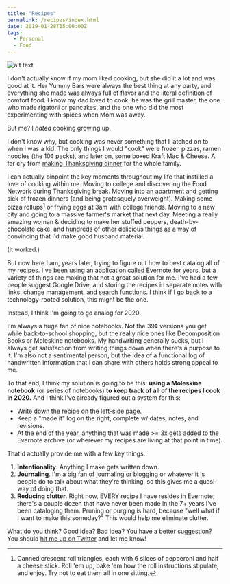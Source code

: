 ```yaml
---
title: "Recipes"
permalink: /recipes/index.html
date: 2019-01-28T15:00:00Z
tags: 
  - Personal
  - Food
---
```


![alt text][headerImg]

I don't actually know if my mom liked cooking, but she did it a lot and was good at it. Her Yummy Bars were always the best thing at any party, and everything she made was always full of flavor and the literal definition of comfort food. I know my dad loved to cook; he was the grill master, the one who made rigatoni or pancakes, and the one who did the most experimenting with spices when Mom was away.

But me? I *hated* cooking growing up.

I don't know why, but cooking was never something that I latched on to when I was a kid. The only things I would "cook" were frozen pizzas, ramen noodles (the 10¢ packs), and later on, some boxed Kraft Mac & Cheese. A far cry from [making Thanksgiving dinner][thanksgiving] for the whole family.

I can actually pinpoint the key moments throughout my life that instilled a love of cooking within me. Moving to college and discovering the Food Network during Thanksgiving break. Moving into an apartment and getting sick of frozen dinners (and being grotesquely overweight). Making some pizza rollups[^1] or frying eggs at 3am with college friends. Moving to a new city and going to a massive farmer's market that next day. Meeting a really amazing woman & deciding to make her stuffed peppers, death-by-chocolate cake, and hundreds of other delicious things as a way of convincing that I'd make good husband material.

(It worked.)

But now here I am, years later, trying to figure out how to best catalog all of my recipes. I've been using an application called Evernote for years, but a variety of things are making that not a great solution for me. I've had a few people suggest Google Drive, and storing the recipes in separate notes with links, change management, and search functions. I think if I go back to a technology-rooted solution, this might be the one.

Instead, I think I'm going to go analog for 2020.

I'm always a huge fan of nice notebooks. Not the 39¢ versions you get while back-to-school shopping, but the really nice ones like Decomposition Books or Moleskine notebooks. My handwriting generally sucks, but I always get satisfaction from writing things down when there's a purpose to it. I'm also not a sentimental person, but the idea of a functional log of handwritten information that I can share with others holds strong appeal to me.

To that end, I think my solution is going to be this: **using a Moleskine notebook** (or series of notebooks) **to keep track of all of the recipes I cook in 2020.** And I think I've already figured out a system for this:

- Write down the recipe on the left-side page.
- Keep a "made it" log on the right, complete w/ dates, notes, and revisions.
- At the end of the year, anything that was made >= 3x gets added to the Evernote archive (or wherever my recipes are living at that point in time).

That'd actually provide me with a few key things:

1. **Intentionality**. Anything I make gets written down.
2. **Journaling**.  I'm a big fan of journaling or blogging or whatever it is people do to talk about what they're thinking, so this gives me a quasi-way of doing that.
3. **Reducing clutter**. Right now, EVERY recipe I have resides in Evernote; there's a couple dozen that have never been made in the 7+ years I've been cataloging them. Pruning or purging is hard, because "well what if I want to make this someday?" This would help me eliminate clutter.

What do you think? Good idea? Bad idea? You have a better suggestion? You should [hit me up on Twitter][twitter] and let me know!

[^1]: Canned crescent roll triangles, each with 6 slices of pepperoni and half a cheese stick. Roll 'em up, bake 'em how the roll instructions stipulate, and enjoy. Try not to eat them all in one sitting.

[headerImg]: https://imgur.com/zAMHwcM.jpg "Cooking"
[thanksgiving]: https://niclake.me/thanksgiving-menu/
[twitter]: http://twitter.com/niclake
